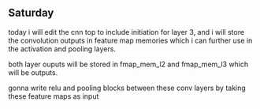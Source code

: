 ## Saturday
today i will edit the cnn top to include initiation for layer 3, and i will store the convolution outputs in feature map memories which i can further use in the activation and pooling layers.

both layer ouputs will be stored in fmap_mem_l2 and fmap_mem_l3 which will be outputs.

gonna write relu and pooling blocks between these conv layers by taking these feature maps as input
